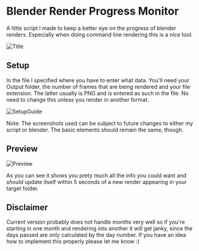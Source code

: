 # Blender Render Progress Monitor
A little script I made to keep a better eye on the progress of blender renders. Especially when doing command line rendering this is a nice tool.

![Title](https://i.imgur.com/Uzxxo9R.jpg)

## Setup
In the file I specified where you have to enter what data. You'll need your Output folder, the number of frames that are being rendered and your file extension. The latter usually is PNG and is entered as such in the file. No need to change this unless you render in another format.

![SetupGuide](https://i.imgur.com/8yzSnWc.png)

Note: The screenshots used can be subject to future changes to either my script or blender. The basic elements should remain the same, though.

## Preview
![Preview](https://i.imgur.com/bSWFILJ.gif)

As you can see it shows you prety much all the info you could want and *should* update itself within 5 seconds of a new render appearing in your target folder.

## Disclaimer
Current version probably does not handle months very well so if you're starting in one month and rendering into another it will get janky, since the days passed are only calculated by the day number.
If you have an idea how to implement this properly please let me know :)
